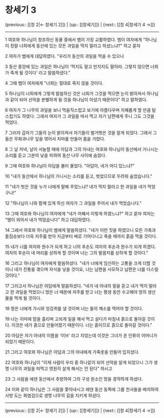 # 창세기 3

(previous:: [[창 2|← 창세기 2]]) | (up:: [[창세기]]) | (next:: [[창 4|창세기 4 →]])

***




1 
여호와 하나님이 창조하신 동물 중에서 뱀이 가장 교활하였다. 뱀이 여자에게 "하나님이 정말 너희에게 동산에 있는 모든 과일을 먹지 말라고 하셨느냐?" 하고 묻자 



2 
여자가 뱀에게 대답하였다. "우리가 동산의 과일을 먹을 수 있으나 



3 
동산 중앙에 있는 과일은 하나님이 '먹지도 말고 만지지도 말아라. 그렇지 않으면 너희가 죽게 될 것이다' 라고 말씀하셨다." 



4 
그때 뱀이 여자에게 "너희는 절대로 죽지 않을 것이다. 



5 
하나님이 너희에게 그렇게 말씀하신 것은 너희가 그것을 먹으면 눈이 밝아져서 하나님과 같이 되어 선악을 분별하게 될 것을 하나님이 아셨기 때문이다" 하고 말하였다. 



6 
여자가 그 나무의 과일을 보니 먹음직스럽고 보기에 아름다우며 지혜롭게 할 만큼 탐스럽기도 하였다. 그래서 여자가 그 과일을 따서 먹고 자기 남편에게 주니 그도 그것을 먹었다. 



7 
그러자 갑자기 그들의 눈이 밝아져서 자기들이 벌거벗은 것을 알게 되었다. 그래서 그들은 무화과나무 잎을 엮어서 치마를 만들어 몸을 가렸다. 



8 
그 날 저녁, 날이 서늘할 때에 아담과 그의 아내는 여호와 하나님이 동산에서 거니시는 소리를 듣고 그분의 낯을 피하여 동산 나무 사이에 숨었다. 



9 
그때 여호와 하나님이 아담을 불러 물었다. "아담아, 네가 어디 있느냐?" 



10 
"내가 동산에서 하나님이 거니시는 소리를 듣고, 벗었으므로 두려워 숨었습니다." 



11 
"네가 벗은 것을 누가 너에게 말해 주었느냐? 내가 먹지 말라고 한 과일을 네가 먹었구나!" 



12 
"하나님이 나와 함께 있게 하신 여자가 그 과일을 주어서 내가 먹었습니다." 



13 
그때 여호와 하나님이 여자에게 "네가 어째서 이렇게 하였느냐?" 하고 묻자 여자는 "뱀이 꾀어서 내가 먹었습니다" 하고 대답하였다. 



14 
그래서 여호와 하나님이 뱀에게 말씀하셨다. "네가 이런 짓을 하였으니 모든 가축과 들짐승보다 더욱 저주를 받아 지금부터 배로 기어다니고 죽을 때까지 흙을 먹을 것이다. 



15 
내가 너를 여자와 원수가 되게 하고 너의 후손도 여자의 후손과 원수가 되게 하겠다. 여자의 후손이 네 머리를 상하게 할 것이며 너는 그의 발꿈치를 상하게 할 것이다." 



16 
그리고 하나님이 여자에게 말씀하셨다. "내가 너에게 임신하는 고통을 크게 더할 것이니 네가 진통을 겪으며 자식을 낳을 것이요, 너는 남편을 사모하고 남편은 너를 다스릴 것이다." 



17 
그러고서 하나님은 아담에게 말씀하셨다. "네가 네 아내의 말을 듣고 내가 먹지 말라고 한 과일을 먹었으니 땅은 너 때문에 저주를 받고 너는 평생 동안 수고해야 땅의 생산물을 먹게 될 것이다. 



18 
땅은 너에게 가시와 엉겅퀴를 낼 것이며 너는 들의 채소를 먹어야 할 것이다. 



19 
너는 이마에 땀을 흘리며 고되게 일을 해서 먹고 살다가 마침내 흙으로 돌아갈 것이다. 이것은 네가 흙으로 만들어졌기 때문이다. 너는 흙이므로 흙으로 돌아갈 것이다." 



20 
아담은 자기 아내의 이름을 '이브' 라고 지었는데 이것은 그녀가 온 인류의 어머니가 되었기 때문이다. 



21 
그리고 여호와 하나님은 아담과 그의 아내에게 가죽옷을 만들어 입히셨다. 



22 
여호와 하나님이 "이제 사람이 우리 중 하나같이 되어 선악을 알게 되었으니 그가 생명 나무의 과일을 따먹고 영원히 살게 해서는 안 된다" 하시고 



23 
그 사람을 에덴 동산에서 추방하여 그의 구성 원소인 땅을 경작하게 하셨다. 



24 
이와 같이 하나님은 그 사람을 쫓아내시고 에덴 동산 동쪽에 그룹 천사들을 배치하여 사방 도는 화염검으로 생명 나무의 길을 지키게 하셨다.

***

(previous:: [[창 2|← 창세기 2]]) | (up:: [[창세기]]) | (next:: [[창 4|창세기 4 →]])
